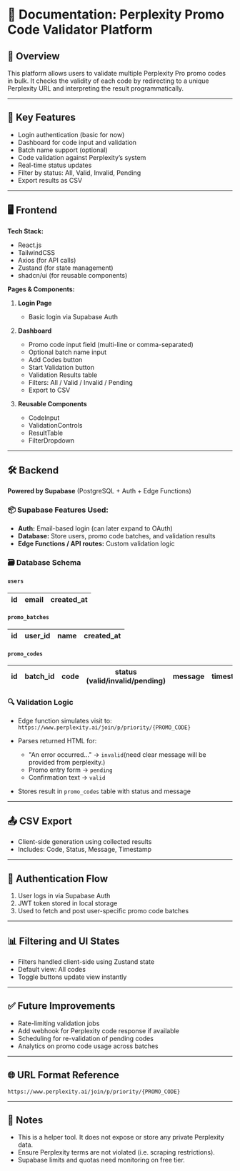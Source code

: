 # 📄 Documentation: Perplexity Promo Code Validator Platform

## 🧩 Overview

This platform allows users to validate multiple Perplexity Pro promo codes in bulk. It checks the validity of each code by redirecting to a unique Perplexity URL and interpreting the result programmatically.

---

## 🎯 Key Features

- Login authentication (basic for now)
- Dashboard for code input and validation
- Batch name support (optional)
- Code validation against Perplexity’s system
- Real-time status updates
- Filter by status: All, Valid, Invalid, Pending
- Export results as CSV

---

## 🖥️ Frontend

**Tech Stack:**

- React.js
- TailwindCSS
- Axios (for API calls)
- Zustand (for state management)
- shadcn/ui (for reusable components)

**Pages & Components:**

1. **Login Page**

   - Basic login via Supabase Auth

2. **Dashboard**

   - Promo code input field (multi-line or comma-separated)
   - Optional batch name input
   - Add Codes button
   - Start Validation button
   - Validation Results table
   - Filters: All / Valid / Invalid / Pending
   - Export to CSV

3. **Reusable Components**

   - CodeInput
   - ValidationControls
   - ResultTable
   - FilterDropdown

---

## 🛠️ Backend

**Powered by Supabase** (PostgreSQL + Auth + Edge Functions)

### 📦 Supabase Features Used:

- **Auth:** Email-based login (can later expand to OAuth)
- **Database:** Store users, promo code batches, and validation results
- **Edge Functions / API routes:** Custom validation logic

### 🗃️ Database Schema

#### `users`

| id  | email | created_at |
| --- | ----- | ---------- |

#### `promo_batches`

| id  | user_id | name | created_at |
| --- | ------- | ---- | ---------- |

#### `promo_codes`

| id  | batch_id | code | status (valid/invalid/pending) | message | timestamp |
| --- | -------- | ---- | ------------------------------ | ------- | --------- |

### 🔍 Validation Logic

- Edge function simulates visit to:
  `https://www.perplexity.ai/join/p/priority/{PROMO_CODE}`
- Parses returned HTML for:

  - "An error occurred…" → `invalid`(need clear message will be provided from perplexity.)
  - Promo entry form → `pending`
  - Confirmation text → `valid`

- Stores result in `promo_codes` table with status and message

---

## 📤 CSV Export

- Client-side generation using collected results
- Includes: Code, Status, Message, Timestamp

---

## 🔐 Authentication Flow

1. User logs in via Supabase Auth
2. JWT token stored in local storage
3. Used to fetch and post user-specific promo code batches

---

## 📊 Filtering and UI States

- Filters handled client-side using Zustand state
- Default view: All codes
- Toggle buttons update view instantly

---

## ✅ Future Improvements

- Rate-limiting validation jobs
- Add webhook for Perplexity code response if available
- Scheduling for re-validation of pending codes
- Analytics on promo code usage across batches

---

## 🌐 URL Format Reference

```
https://www.perplexity.ai/join/p/priority/{PROMO_CODE}
```

---

## 📌 Notes

- This is a helper tool. It does not expose or store any private Perplexity data.
- Ensure Perplexity terms are not violated (i.e. scraping restrictions).
- Supabase limits and quotas need monitoring on free tier.
